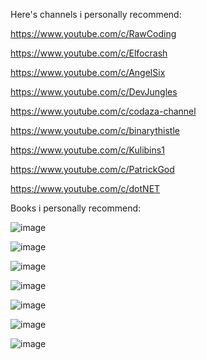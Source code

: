 Here's channels i personally recommend:

  https://www.youtube.com/c/RawCoding
  
  https://www.youtube.com/c/Elfocrash
  
  https://www.youtube.com/c/AngelSix
  
  https://www.youtube.com/c/DevJungles
  
  https://www.youtube.com/c/codaza-channel

  https://www.youtube.com/c/binarythistle
  
  https://www.youtube.com/c/Kulibins1

  https://www.youtube.com/c/PatrickGod

  https://www.youtube.com/c/dotNET


Books i personally recommend:

![image](https://user-images.githubusercontent.com/31139781/188283415-e4acb69e-8974-4417-9cd5-c3135b1c405b.png)

![image](https://user-images.githubusercontent.com/31139781/188286081-9427aee9-ce64-43c0-92c7-c9c3e532f2d4.png)

![image](https://user-images.githubusercontent.com/31139781/188286101-fa2dd643-7d59-4ee3-9cf7-c0ba7e2b5918.png)

![image](https://user-images.githubusercontent.com/31139781/188704698-b4cd2825-2900-4123-9750-b1c2afeebd9a.png)

![image](https://user-images.githubusercontent.com/31139781/189395045-69342043-92f1-4390-bf0d-9ae0e4bd51f8.png)

![image](https://user-images.githubusercontent.com/31139781/190714706-48d46f1d-c441-42c5-a68e-193ef9866a02.png)

![image](https://user-images.githubusercontent.com/31139781/190869181-9e8ef236-8cb3-4861-b241-9b0cd5c0eb66.png)

